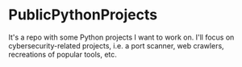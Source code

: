 # PublicPythonProjects
It's a repo with some Python projects I want to work on. I'll focus on cybersecurity-related projects, i.e. a port scanner, web crawlers, recreations of popular tools, etc.
